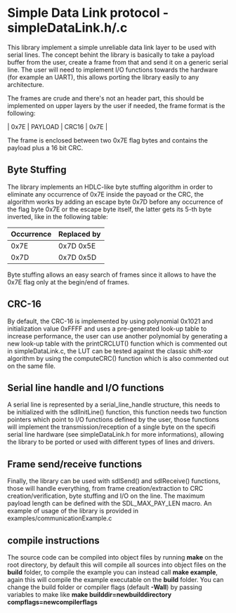 # Simple Data Link protocol - simpleDataLink.h/.c
This library implement a simple unreliable data link layer to be used with serial lines.
The concept behint the library is basically to take a payload buffer from the user, create a frame from that and send it on a generic serial line.
The user will need to implement I/O functions towards the hardware (for example an UART), this allows porting the library easily to any architecture.

The frames are crude and there's not an header part, this should be implemented on upper layers by the user if needed, the frame format is the following:

| 0x7E | PAYLOAD | CRC16 | 0x7E |

The frame is enclosed between two 0x7E flag bytes and contains the payload plus a 16 bit CRC.

## Byte Stuffing
The library implements an HDLC-like byte stuffing algorithm in order to eliminate any occurrence of 0x7E inside the payoad or the CRC, the algorithm works by adding an escape byte 0x7D before any occurrence of the flag byte 0x7E or the escape byte itself, the latter gets its 5-th byte inverted, like in the following table:

|Occurrence|Replaced by|
|---|---|
|0x7E| 0x7D 0x5E |
|0x7D| 0x7D 0x5D |

Byte stuffing allows an easy search of frames since it allows to have the 0x7E flag only at the begin/end of frames.

## CRC-16
By default, the CRC-16 is implemented by using polynomial 0x1021 and initialization value 0xFFFF and uses a pre-generated look-up table to increase performance, the user can use another polynomial by generating a new look-up table with the printCRCLUT() function which is commented out in simpleDataLink.c, the LUT can be tested against the classic shift-xor algorithm by using the computeCRC() function which is also commented out on the same file.

## Serial line handle and I/O functions
A serial line is represented by a serial_line_handle structure, this needs to be initialized with the sdlInitLine() function, this function needs two function pointers which point to I/O functions defined by the user, those functions will implement the transmission/reception of a single byte on the specifi serial line hardware (see simpleDataLink.h for more informations), allowing the library to be ported or used with different types of lines and drivers.

## Frame send/receive functions
Finally, the library can be used with sdlSend() and sdlReceive() functions, those will handle everything, from frame creation/extraction to CRC creation/verification, byte stuffing and I/O on the line. The maximum payload length can be defined with the SDL_MAX_PAY_LEN macro.
An example of usage of the library is provided in examples/communicationExample.c

## compile instructions
The source code can be compiled into object files by running **make** on the root directory, by default this will compile all sources into object files on the **build** folder, to compile the example you can instead call **make example**, again this will compile the example executable on the **build** folder.
You can change the build folder or compiler flags (default **-Wall**) by passing variables to make like **make builddir=newbuilddirectory compflags=newcompilerflags**
